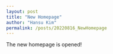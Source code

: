 ```yaml
---
layout: post
title: "New Homepage"
author: "Hansu Kim"
permalink: /posts/20220816_NewHomepage
---
```


The new homepage is opened!   
